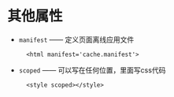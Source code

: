 # 其他属性

* `manifest` —— 定义页面离线应用文件

        <html manifest='cache.manifest'>

* `scoped` —— 可以写在任何位置，里面写css代码

        <style scoped></style>